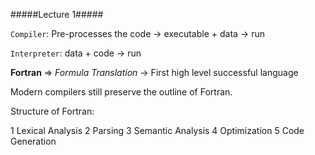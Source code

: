 #####Lecture 1#####

`Compiler`: Pre-processes the code -> executable + data -> run

`Interpreter`: data + code -> run

**Fortran** => *Formula Translation* -> First high level successful language

Modern compilers still preserve the outline of Fortran. 

Structure of Fortran:

1 Lexical Analysis
2 Parsing
3 Semantic Analysis
4 Optimization
5 Code Generation
